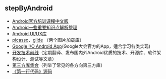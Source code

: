 ## stepByAndroid

* [Android官方培训课程中文版](https://developer.android.com/guide/index.html)
* [Android一些重要知识点解析整理](https://github.com/FX-Max/Point-of-Android)
* [Android UI/UX库](https://github.com/wasabeef/awesome-android-ui)
* [picasso](http://square.github.io/picasso/)、[glide](https://github.com/bumptech/glide) （两个图片加载库）
* [Google I/O Android App](https://github.com/google/iosched)(Google大会官方的App，适合学习各类实现)
* [开发技术前线](http://www.devtf.cn/)（定期翻译、发布国内外Android优质的技术、开源库、软件架构设计、测试等文章）
* [第三方库集合](https://github.com/wasabeef/awesome-android-libraries)（列举了常见的各方向第三方库）
* [《第一行代码》源码](https://github.com/guolindev/booksource)
